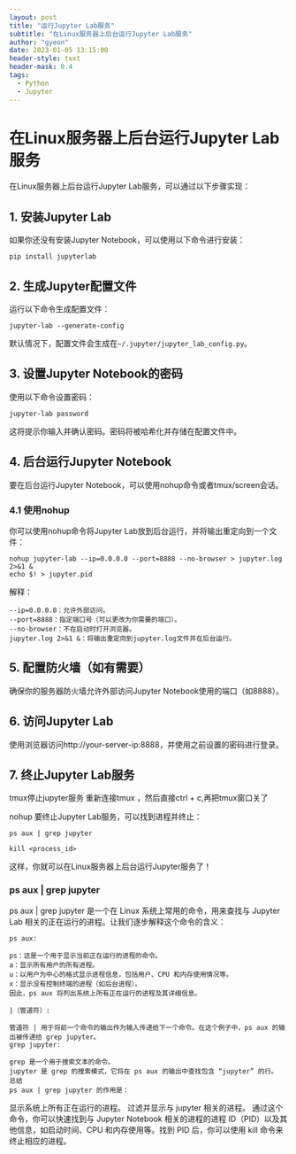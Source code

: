 ```yaml
---
layout: post
title: "运行Jupyter Lab服务"
subtitle: "在Linux服务器上后台运行Jupyter Lab服务"
author: "gyeon"
date: 2023-01-05 13:15:00
header-style: text
header-mask: 0.4
tags:
  - Python
  - Jupyter
---
```


# 在Linux服务器上后台运行Jupyter Lab服务


在Linux服务器上后台运行Jupyter Lab服务，可以通过以下步骤实现：

## 1. 安装Jupyter Lab

如果你还没有安装Jupyter Notebook，可以使用以下命令进行安装：

```shell
pip install jupyterlab
```

## 2. 生成Jupyter配置文件
运行以下命令生成配置文件：

```shell
jupyter-lab --generate-config
```

默认情况下，配置文件会生成在`~/.jupyter/jupyter_lab_config.py`。

## 3. 设置Jupyter Notebook的密码
使用以下命令设置密码：

```shell
jupyter-lab password
```

这将提示你输入并确认密码。密码将被哈希化并存储在配置文件中。

## 4. 后台运行Jupyter Notebook
要在后台运行Jupyter Notebook，可以使用nohup命令或者tmux/screen会话。

### 4.1 使用nohup
你可以使用nohup命令将Jupyter Lab放到后台运行，并将输出重定向到一个文件：

```shell
nohup jupyter-lab --ip=0.0.0.0 --port=8888 --no-browser > jupyter.log 2>&1 &
echo $! > jupyter.pid 
```

解释：
```shell
--ip=0.0.0.0：允许外部访问。
--port=8888：指定端口号（可以更改为你需要的端口）。
--no-browser：不在启动时打开浏览器。
jupyter.log 2>&1 &：将输出重定向到jupyter.log文件并在后台运行。
```

## 5. 配置防火墙（如有需要）
确保你的服务器防火墙允许外部访问Jupyter Notebook使用的端口（如8888）。

## 6. 访问Jupyter Lab
使用浏览器访问http://your-server-ip:8888，并使用之前设置的密码进行登录。

## 7. 终止Jupyter Lab服务
tmux停止jupyter服务
重新连接tmux ，然后直接ctrl + c,再把tmux窗口关了

nohup
要终止Jupyter Lab服务，可以找到进程并终止：

```shell
ps aux | grep jupyter

kill <process_id>
```

这样，你就可以在Linux服务器上后台运行Jupyter服务了！

### ps aux | grep jupyter
ps aux | grep jupyter 是一个在 Linux 系统上常用的命令，用来查找与 Jupyter Lab 相关的正在运行的进程。让我们逐步解释这个命令的含义：

```shell
ps aux:

ps：这是一个用于显示当前正在运行的进程的命令。
a：显示所有用户的所有进程。
u：以用户为中心的格式显示进程信息，包括用户、CPU 和内存使用情况等。
x：显示没有控制终端的进程（如后台进程）。
因此，ps aux 将列出系统上所有正在运行的进程及其详细信息。

|（管道符）:

管道符 | 用于将前一个命令的输出作为输入传递给下一个命令。在这个例子中，ps aux 的输出被传递给 grep jupyter。
grep jupyter:

grep 是一个用于搜索文本的命令。
jupyter 是 grep 的搜索模式，它将在 ps aux 的输出中查找包含 “jupyter” 的行。
总结
ps aux | grep jupyter 的作用是：
```

显示系统上所有正在运行的进程。
过滤并显示与 jupyter 相关的进程。
通过这个命令，你可以快速找到与 Jupyter Notebook 相关的进程的进程 ID（PID）以及其他信息，如启动时间、CPU 和内存使用等。找到 PID 后，你可以使用 kill 命令来终止相应的进程。